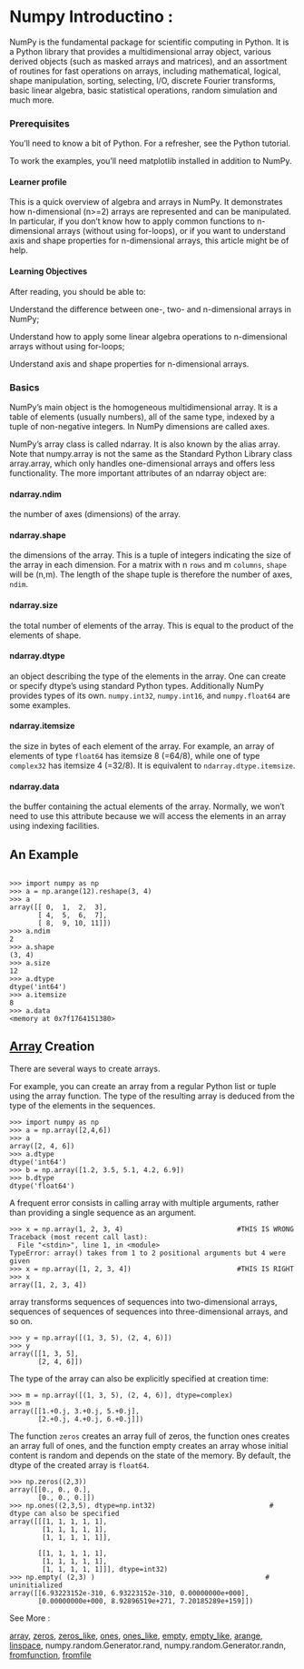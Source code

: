 # Numpy Introductino :
NumPy is the fundamental package for scientific computing in Python.
It is a Python library that provides a multidimensional array object, various derived objects (such as masked arrays and matrices),
and an assortment of routines for fast operations on arrays, including mathematical, logical, shape manipulation, sorting, selecting, 
I/O, discrete Fourier transforms, basic linear algebra, basic statistical operations, random simulation and much more.
### Prerequisites
You’ll need to know a bit of Python. For a refresher, see the Python tutorial.

To work the examples, you’ll need matplotlib installed in addition to NumPy.

#### Learner profile

This is a quick overview of algebra and arrays in NumPy. 
It demonstrates how n-dimensional (n>=2) arrays are represented and can be manipulated.
In particular, if you don’t know how to apply common functions to n-dimensional arrays (without using for-loops),
or if you want to understand axis and shape properties for n-dimensional arrays, this article might be of help.

#### Learning Objectives

After reading, you should be able to:

Understand the difference between one-, two- and n-dimensional arrays in NumPy;

Understand how to apply some linear algebra operations to n-dimensional arrays without using for-loops;

Understand axis and shape properties for n-dimensional arrays.

### Basics 
NumPy’s main object is the homogeneous multidimensional array. 
It is a table of elements (usually numbers), all of the same type, indexed by a tuple of non-negative integers. 
In NumPy dimensions are called axes.

NumPy’s array class is called ndarray. It is also known by the alias array.
Note that numpy.array is not the same as the Standard Python Library class array.array, which only handles one-dimensional arrays and offers less functionality. 
The more important attributes of an ndarray object are:

#### ndarray.ndim

the number of axes (dimensions) of the array.

#### ndarray.shape

the dimensions of the array. 
This is a tuple of integers indicating the size of the array in each dimension. 
For a matrix with n ``rows`` and m ``columns``, ``shape`` will be (n,m). The length of the shape tuple is therefore the number of axes, ``ndim``.

#### ndarray.size

the total number of elements of the array. This is equal to the product of the elements of shape.

#### ndarray.dtype

an object describing the type of the elements in the array. 
One can create or specify dtype’s using standard Python types.
Additionally NumPy provides types of its own. ``numpy.int32``, ``numpy.int16``, and ``numpy.float64`` are some examples.

#### ndarray.itemsize

the size in bytes of each element of the array. 
For example, an array of elements of type ``float64`` has itemsize 8 (=64/8), while one of type ``complex32`` has itemsize 4 (=32/8). 
It is equivalent to ``ndarray.dtype.itemsize``.

#### ndarray.data
the buffer containing the actual elements of the array.
Normally, we won’t need to use this attribute because we will access the elements in an array using indexing facilities.

## An Example

```

>>> import numpy as np
>>> a = np.arange(12).reshape(3, 4)
>>> a
array([[ 0,  1,  2,  3],
       [ 4,  5,  6,  7],
       [ 8,  9, 10, 11]])
>>> a.ndim
2
>>> a.shape
(3, 4)
>>> a.size
12
>>> a.dtype
dtype('int64')
>>> a.itemsize
8
>>> a.data
<memory at 0x7f1764151380> 

```
## [Array](http://scipy-lectures.org/intro/numpy/array_object.html) Creation
There are several ways to create arrays.

For example, you can create an array from a regular Python list or tuple using the array function. 
The type of the resulting array is deduced from the type of the elements in the sequences.
```
>>> import numpy as np
>>> a = np.array([2,4,6])
>>> a
array([2, 4, 6])
>>> a.dtype
dtype('int64')
>>> b = np.array([1.2, 3.5, 5.1, 4.2, 6.9])
>>> b.dtype
dtype('float64')
```
A frequent error consists in calling array with multiple arguments, rather than providing a single sequence as an argument.
```
>>> x = np.array(1, 2, 3, 4)                            #THIS IS WRONG
Traceback (most recent call last):
  File "<stdin>", line 1, in <module>
TypeError: array() takes from 1 to 2 positional arguments but 4 were given
>>> x = np.array([1, 2, 3, 4])                          #THIS IS RIGHT
>>> x
array([1, 2, 3, 4])
```
array transforms sequences of sequences into two-dimensional arrays, sequences of sequences of sequences into three-dimensional arrays, and so on.
```
>>> y = np.array([(1, 3, 5), (2, 4, 6)])
>>> y
array([[1, 3, 5],
       [2, 4, 6]])
```
The type of the array can also be explicitly specified at creation time:
```
>>> m = np.array([(1, 3, 5), (2, 4, 6)], dtype=complex)
>>> m
array([[1.+0.j, 3.+0.j, 5.+0.j],
       [2.+0.j, 4.+0.j, 6.+0.j]])
```
The function ```zeros``` creates an array full of zeros, the function ones creates an array full of ones, and the function empty creates an array whose initial content is random and depends on the state of the memory. By default, the dtype of the created array is ```float64```.
```
>>> np.zeros((2,3))
array([[0., 0., 0.],
       [0., 0., 0.]])
>>> np.ones((2,3,5), dtype=np.int32)                            # dtype can also be specified
array([[[1, 1, 1, 1, 1],
        [1, 1, 1, 1, 1],
        [1, 1, 1, 1, 1]],

       [[1, 1, 1, 1, 1],
        [1, 1, 1, 1, 1],
        [1, 1, 1, 1, 1]]], dtype=int32)
>>> np.empty( (2,3) )                                          # uninitialized
array([[6.93223152e-310, 6.93223152e-310, 0.00000000e+000],
       [0.00000000e+000, 8.92896519e+271, 7.20185289e+159]])

```
See More :

[array](https://numpy.org/doc/stable/reference/generated/numpy.array.html#numpy.array), 
[zeros](https://numpy.org/doc/stable/reference/generated/numpy.zeros.html#numpy.zeros), 
[zeros_like](https://numpy.org/doc/stable/reference/generated/numpy.zeros_like.html#numpy.zeros_like), 
[ones](https://numpy.org/doc/stable/reference/generated/numpy.ones.html#numpy.ones), 
[ones_like](https://numpy.org/doc/stable/reference/generated/numpy.ones_like.html#numpy.ones_like), 
[empty](https://numpy.org/doc/stable/reference/generated/numpy.empty.html#numpy.empty), 
[empty_like](https://numpy.org/doc/stable/reference/generated/numpy.empty_like.html#numpy.empty_like), 
[arange](https://numpy.org/doc/stable/reference/generated/numpy.arange.html#numpy.arange), 
[linspace](https://numpy.org/doc/stable/reference/generated/numpy.linspace.html#numpy.linspace), 
numpy.random.Generator.rand, numpy.random.Generator.randn, 
[fromfunction](https://numpy.org/doc/stable/reference/generated/numpy.fromfunction.html#numpy.fromfunction), 
[fromfile](https://numpy.org/doc/stable/reference/generated/numpy.fromfile.html#numpy.fromfile)


